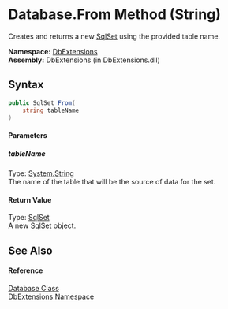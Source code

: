 Database.From Method (String)
=============================
Creates and returns a new [SqlSet][1] using the provided table name.

**Namespace:** [DbExtensions][2]  
**Assembly:** DbExtensions (in DbExtensions.dll)

Syntax
------

```csharp
public SqlSet From(
	string tableName
)
```

#### Parameters

##### *tableName*
Type: [System.String][3]  
The name of the table that will be the source of data for the set.

#### Return Value
Type: [SqlSet][1]  
A new [SqlSet][1] object.

See Also
--------

#### Reference
[Database Class][4]  
[DbExtensions Namespace][2]  

[1]: ../SqlSet/README.md
[2]: ../README.md
[3]: http://msdn.microsoft.com/en-us/library/s1wwdcbf
[4]: README.md